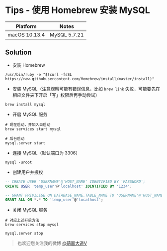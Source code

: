 # Tips - 使用 Homebrew 安装 MySQL

| Platform | Notes |
|:-----:|:-----:|
| macOS 10.13.4 | MySQL 5.7.21 |

## Solution

- 安装 Homebrew

```shell
/usr/bin/ruby -e "$(curl -fsSL https://raw.githubusercontent.com/Homebrew/install/master/install)"
```

- 安装 MySQL（注意观察可能有错误信息，比如 `brew link` 失败，可能要先在相应文件夹下开启「写」权限后再手动尝试）

```shell
brew install mysql
```

- 开启 MySQL 服务

```shell
# 现在启动，并加入自启动
brew services start mysql

# 后台启动
mysql.server start
```

- 连接 MySQL（默认端口为 3306）

```shell
mysql -uroot
```

- 创建用户并授权

```sql
-- CREATE USER 'USERNAME'@'HOST_NAME' IDENTIFIED BY 'PASSWORD';
CREATE USER 'temp_user'@'localhost' IDENTIFIED BY '1234';

-- GRANT PRIVILEGE ON DATABASE_NAME.TABLE_NAME TO 'USERNAME'@'HOST_NAME'
GRANT ALL ON *.* TO 'temp_user'@'localhost';
```

- 关闭 MySQL 服务

```shell
# 对应上述开启方法
brew services stop mysql

mysql.server stop
```

> 也欢迎您关注我的微博 [@萌面大道V](http://weibo.com/375975847)
